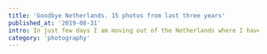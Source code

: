 ```yaml
---
title: 'Goodbye Netherlands. 15 photos from last three years'
published_at: '2019-08-31'
intro: In just few days I am moving out of the Netherlands where I have lived for the last three years. During these years I met many wonderful people, made countless memories and, obviously, taken hundreds of photos. I had a look at my archive and selected 15 of my favourite pictures.
category: 'photography'
---
```

